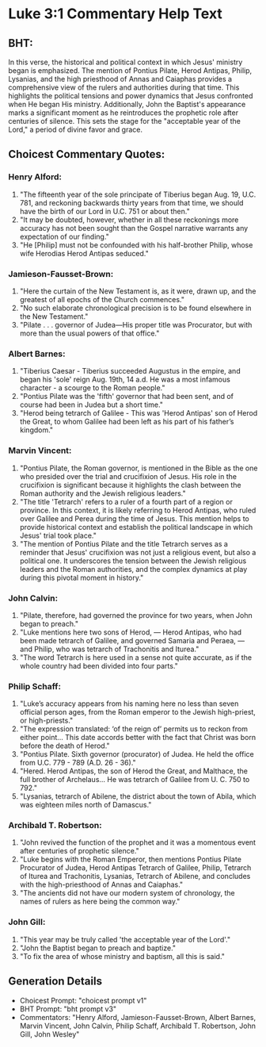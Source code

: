 # Luke 3:1 Commentary Help Text

## BHT:
In this verse, the historical and political context in which Jesus' ministry began is emphasized. The mention of Pontius Pilate, Herod Antipas, Philip, Lysanias, and the high priesthood of Annas and Caiaphas provides a comprehensive view of the rulers and authorities during that time. This highlights the political tensions and power dynamics that Jesus confronted when He began His ministry. Additionally, John the Baptist's appearance marks a significant moment as he reintroduces the prophetic role after centuries of silence. This sets the stage for the "acceptable year of the Lord," a period of divine favor and grace.

## Choicest Commentary Quotes:
### Henry Alford:
1. "The fifteenth year of the sole principate of Tiberius began Aug. 19, U.C. 781, and reckoning backwards thirty years from that time, we should have the birth of our Lord in U.C. 751 or about then."
2. "It may be doubted, however, whether in all these reckonings more accuracy has not been sought than the Gospel narrative warrants any expectation of our finding."
3. "He [Philip] must not be confounded with his half-brother Philip, whose wife Herodias Herod Antipas seduced."

### Jamieson-Fausset-Brown:
1. "Here the curtain of the New Testament is, as it were, drawn up, and the greatest of all epochs of the Church commences."
2. "No such elaborate chronological precision is to be found elsewhere in the New Testament."
3. "Pilate . . . governor of Judea—His proper title was Procurator, but with more than the usual powers of that office."

### Albert Barnes:
1. "Tiberius Caesar - Tiberius succeeded Augustus in the empire, and began his 'sole' reign Aug. 19th, 14 a.d. He was a most infamous character - a scourge to the Roman people." 
2. "Pontius Pilate was the 'fifth' governor that had been sent, and of course had been in Judea but a short time."
3. "Herod being tetrarch of Galilee - This was 'Herod Antipas' son of Herod the Great, to whom Galilee had been left as his part of his father’s kingdom."

### Marvin Vincent:
1. "Pontius Pilate, the Roman governor, is mentioned in the Bible as the one who presided over the trial and crucifixion of Jesus. His role in the crucifixion is significant because it highlights the clash between the Roman authority and the Jewish religious leaders."
2. "The title 'Tetrarch' refers to a ruler of a fourth part of a region or province. In this context, it is likely referring to Herod Antipas, who ruled over Galilee and Perea during the time of Jesus. This mention helps to provide historical context and establish the political landscape in which Jesus' trial took place."
3. "The mention of Pontius Pilate and the title Tetrarch serves as a reminder that Jesus' crucifixion was not just a religious event, but also a political one. It underscores the tension between the Jewish religious leaders and the Roman authorities, and the complex dynamics at play during this pivotal moment in history."

### John Calvin:
1. "Pilate, therefore, had governed the province for two years, when John began to preach."
2. "Luke mentions here two sons of Herod, — Herod Antipas, who had been made tetrarch of Galilee, and governed Samaria and Peraea, — and Philip, who was tetrarch of Trachonitis and Iturea."
3. "The word Tetrarch is here used in a sense not quite accurate, as if the whole country had been divided into four parts."

### Philip Schaff:
1. "Luke’s accuracy appears from his naming here no less than seven official person ages, from the Roman emperor to the Jewish high-priest, or high-priests."
2. "The expression translated: ‘of the reign of’ permits us to reckon from either point... This date accords better with the fact that Christ was born before the death of Herod."
3. "Pontius Pilate. Sixth governor (procurator) of Judea. He held the office from U.C. 779 - 789 (A.D. 26 - 36)."
4. "Hered. Herod Antipas, the son of Herod the Great, and Malthace, the full brother of Archelaus... He was tetrarch of Galilee from U. C. 750 to 792."
5. "Lysanias, tetrarch of Abilene, the district about the town of Abila, which was eighteen miles north of Damascus."

### Archibald T. Robertson:
1. "John revived the function of the prophet and it was a momentous event after centuries of prophetic silence."
2. "Luke begins with the Roman Emperor, then mentions Pontius Pilate Procurator of Judea, Herod Antipas Tetrarch of Galilee, Philip, Tetrarch of Iturea and Trachonitis, Lysanias, Tetrarch of Abilene, and concludes with the high-priesthood of Annas and Caiaphas."
3. "The ancients did not have our modern system of chronology, the names of rulers as here being the common way."

### John Gill:
1. "This year may be truly called 'the acceptable year of the Lord'." 
2. "John the Baptist began to preach and baptize." 
3. "To fix the area of whose ministry and baptism, all this is said."


## Generation Details
- Choicest Prompt: "choicest prompt v1"
- BHT Prompt: "bht prompt v3"
- Commentators: "Henry Alford, Jamieson-Fausset-Brown, Albert Barnes, Marvin Vincent, John Calvin, Philip Schaff, Archibald T. Robertson, John Gill, John Wesley"

